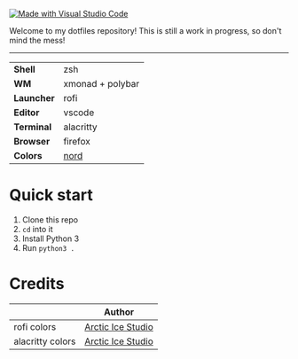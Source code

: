 [![Made with Visual Studio Code](https://img.shields.io/badge/Made%20with-Visual%20Studio%20Code-informational?style=flat-square&logo=visualstudiocode)](https://github.com/Microsoft/vscode)

Welcome to my dotfiles repository! This is still a work in progress, so don't mind the mess!

---

|              |                                                 |
| ------------ | ----------------------------------------------- |
| **Shell**    | zsh                                             |
| **WM**       | xmonad + polybar                                |
| **Launcher** | rofi                                            |
| **Editor**   | vscode                                          |
| **Terminal** | alacritty                                       |
| **Browser**  | firefox                                         |
| **Colors**   | [nord](https://github.com/arcticicestudio/nord) |

# Quick start

1. Clone this repo
2. `cd` into it
3. Install Python 3
4. Run `python3 .`

# Credits

|                  | Author                                                                 |
| ---------------- | ---------------------------------------------------------------------- |
| rofi colors      | [Arctic Ice Studio](https://github.com/arcticicestudio/nord)           |
| alacritty colors | [Arctic Ice Studio](https://github.com/arcticicestudio/nord-alacritty) |
